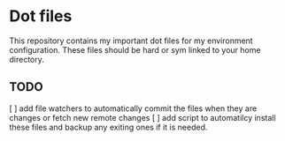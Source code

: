 # Dot files

This repository contains my important dot files for my environment configuration.
These files should be hard or sym linked to your home directory.




## TODO

[ ] add file watchers to automatically commit the files when they are changes or fetch new remote changes
[ ] add script to automatilcy install these files and backup any exiting ones if it is needed.